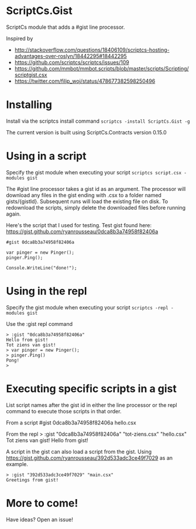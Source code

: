 ScriptCs.Gist
=============

ScriptCs module that adds a #gist line processor.

Inspired by
* http://stackoverflow.com/questions/18406109/scriptcs-hosting-advantages-over-roslyn/18442295#18442295
* https://github.com/scriptcs/scriptcs/issues/109
* https://github.com/mmbot/mmbot.scripts/blob/master/scripts/Scripting/scriptgist.csx
* https://twitter.com/filip_woj/status/478677382598250496

Installing
==========
Install via the scriptcs install command `scriptcs -install ScriptCs.Gist -g`

The current version is built using ScriptCs.Contracts version 0.15.0

Using in a script
=================

Specify the gist module when executing your script `scriptcs script.csx -modules gist`

The #gist line processor takes a gist id as an argument.  The processor will download any files in the gist ending with .csx to a folder named gists/{gistId}.  Subsequent runs will load the existing file on disk.  To redownload the scripts, simply delete the downloaded files before running again.

Here's the script that I used for testing.  Test gist found here: https://gist.github.com/ryanrousseau/0dca8b3a74958f82406a

    #gist 0dca8b3a74958f82406a

    var pinger = new Pinger();
    pinger.Ping();

    Console.WriteLine("done!");

Using in the repl
=================

Specify the gist module when executing your script `scriptcs -repl -modules gist`

Use the :gist repl command

    > :gist "0dca8b3a74958f82406a"
    Hello from gist!
    Tot ziens van gist!
    > var pinger = new Pinger();
    > pinger.Ping()
    Pong!
    >

Executing specific scripts in a gist
====================================

List script names after the gist id in either the line processor or the repl command to execute those scripts in that order.

From a script
    #gist 0dca8b3a74958f82406a hello.csx

From the repl
    > :gist "0dca8b3a74958f82406a" "tot-ziens.csx" "hello.csx"
    Tot ziens van gist!
    Hello from gist!
    
A script in the gist can also load a script from the gist. Using https://gist.github.com/ryanrousseau/392d533adc3ce49f7029 as an example.

    > :gist "392d533adc3ce49f7029" "main.csx"
    Greetings from gist!

More to come!
=============

Have ideas? Open an issue!